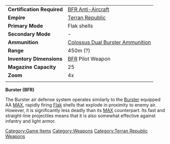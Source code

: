 |                            |                                                                                 |
|----------------------------|---------------------------------------------------------------------------------|
| **Certification Required** | [BFR Anti-Aircraft](BFR_Anti-Aircraft "wikilink")                               |
| **Empire**                 | [Terran Republic](Terran_Republic "wikilink")                                   |
| **Primary Mode**           | Flak shells                                                                     |
| **Secondary Mode**         | \-                                                                              |
| **Ammunition**             | [Colossus Dual Burster Ammunition](Colossus_Dual_Burster_Ammunition "wikilink") |
| **Range**                  | 450m (?)                                                                        |
| **Inventory Dimensions**   | [BFR](BFR "wikilink") Pilot Weapon                                              |
| **Magazine Capacity**      | 25                                                                              |
| **Zoom**                   | 4x                                                                              |
|                            |                                                                                 |

**Burster (BFR)**

The Burster air defense system operates similarly to the
[Burster](Burster "wikilink") equipped AA [MAX](MAX "wikilink"), rapidly
firing [Flak](Flak "wikilink") shells that explode in proximity to enemy
air. However, it is significantly less deadly than its
[MAX](MAX "wikilink") counterpart. Its fast and straight-line
projectiles means that it is also somewhat effective against infantry
and light armor.

[Category:Game Items](Category:Game_Items "wikilink")
[Category:Weapons](Category:Weapons "wikilink") [Category:Terran
Republic Weapons](Category:Terran_Republic_Weapons "wikilink")